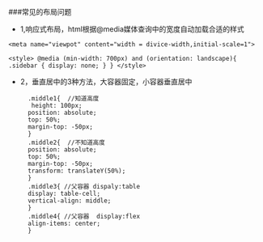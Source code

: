 
###常见的布局问题
- 1,响应式布局，html根据@media媒体查询中的宽度自动加载合适的样式
```
<meta name="viewpot" content="width = divice-width,initial-scale=1">
```
```
<style> @media (min-width: 700px) and (orientation: landscape){ .sidebar { display: none; } } </style>
```

- 2，垂直居中的3种方法，大容器固定，小容器垂直居中

		.middle1{  //知道高度
   		 height: 100px;
    	position: absolute;
    	top: 50%;
    	margin-top: -50px;
		}
		.middle2{  //不知道高度
   		position: absolute;
   		top: 50%;
    	margin-top: -50px;
    	transform: translateY(50%);
		}
		.middle3{ //父容器 dispaly:table
    	display: table-cell;
    	vertical-align: middle;
		}
		.middle4{ //父容器  display:flex
    	align-items: center;
		}

